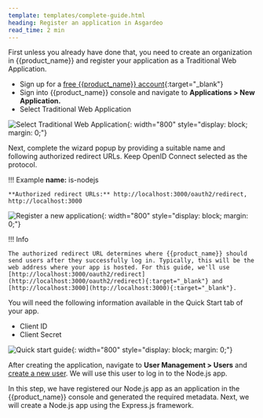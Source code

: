 ```yaml
---
template: templates/complete-guide.html
heading: Register an application in Asgardeo
read_time: 2 min
---
```


First unless you already have done that, you need to create an organization in {{product_name}} and register your application as a Traditional Web Application.

* Sign up for a [free {{product_name}} account](https://wso2.com/asgardeo/docs/get-started/create-asgardeo-account/){:target="_blank"}
* Sign into {{product_name}} console and navigate to **Applications > New Application.**
* Select Traditional Web Application

![Select Traditional Web Application]({{base_path}}/complete-guides/nodejs/assets/img/image5.png){: width="800" style="display: block; margin: 0;"}  
  
Next, complete the wizard popup by providing a suitable name and following authorized redirect URLs. Keep OpenID Connect selected as the protocol.

!!! Example
    **name:** is-nodejs
    
    **Authorized redirect URLs:** http://localhost:3000/oauth2/redirect, http://localhost:3000

![Register a new application]({{base_path}}/complete-guides/nodejs/assets/img/image8.png){: width="800" style="display: block; margin: 0;"}

!!! Info

    The authorized redirect URL determines where {{product_name}} should send users after they successfully log in. Typically, this will be the web address where your app is hosted. For this guide, we'll use [http://localhost:3000/oauth2/redirect](http://localhost:3000/oauth2/redirect){:target="_blank"} and [http://localhost:3000](http://localhost:3000){:target="_blank"}.
    
You will need the following information available in the Quick Start tab of your app.

* Client ID
* Client Secret

![Quick start guide]({{base_path}}/complete-guides/nodejs/assets/img/image9.png){: width="800" style="display: block; margin: 0;"}

After creating the application, navigate to **User Management > Users** and [create a new user](https://wso2.com/asgardeo/docs/guides/users/manage-users/#onboard-users). We will use this user to log in to the Node.js app.

In this step, we have registered our Node.js app as an application in the {{product_name}} console and generated the required metadata. Next, we will create a Node.js app using the Express.js framework.

